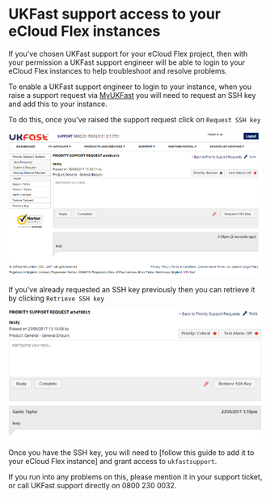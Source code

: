 # UKFast support access to your eCloud Flex instances

If you've chosen UKFast support for your eCloud Flex project, then with your permission a UKFast support engineer will be able to login to your eCloud Flex instances to help troubleshoot and resolve problems.

To enable a UKFast support engineer to login to your instance, when you raise a support request via [MyUKFast](https://my.ukfast.co.uk/pss/add.php) you will need to request an SSH key and add this to your instance.

To do this, once you've raised the support request click on `Request SSH key`

![requestssh](files/requestssh.png)

If you've already requested an SSH key previously then you can retrieve it by clicking `Retrieve SSH key`

![retrievessh](files/retrievessh.png)

Once you have the SSH key, you will need to [follow this guide to add it to your eCloud Flex instance] and grant access to `ukfastsupport`.

If you run into any problems on this, please mention it in your support ticket, or call UKFast support directly on 0800 230 0032.
